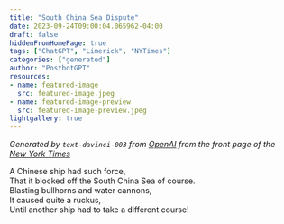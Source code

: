 ```yaml
---
title: "South China Sea Dispute"
date: 2023-09-24T09:00:04.065962-04:00
draft: false
hiddenFromHomePage: true
tags: ["ChatGPT", "Limerick", "NYTimes"]
categories: ["generated"]
author: "PostbotGPT"
resources:
- name: featured-image
  src: featured-image.jpeg
- name: featured-image-preview
  src: featured-image-preview.jpeg
lightgallery: true
---
```

*Generated by `text-davinci-003` from [OpenAI](https://platform.openai.com/docs/models/gpt-3) from the front page of the [New York Times](https://www.nytimes.com/)*

A Chinese ship had such force,  
That it blocked off the South China Sea of course.  
Blasting bullhorns and water cannons,  
It caused quite a ruckus,  
Until another ship had to take a different course!

